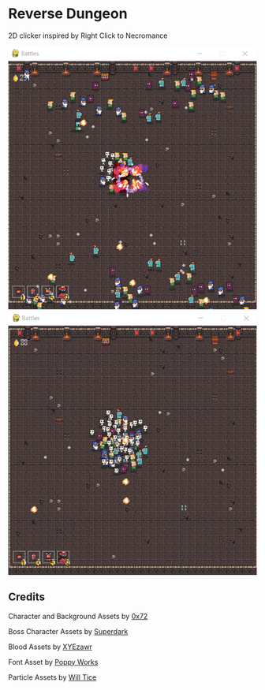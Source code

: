 # Reverse Dungeon

2D clicker inspired by Right Click to Necromance

![Demo 1](imgs/screenshot1.png)
![Demo 2](imgs/screenshot2.png)

## Credits
Character and Background Assets by [0x72](https://0x72.itch.io/dungeontileset-ii?download)

Boss Character Assets by [Superdark](https://superdark.itch.io/enchanted-forest-characters)

Blood Assets by [XYEzawr](https://xyezawr.itch.io/gif-free-pixel-effects-pack-5-blood-effects)

Font Asset by [Poppy Works](https://poppyworks.itch.io/silver?download)

Particle Assets by [Will Tice](https://untiedgames.itch.io/five-free-pixel-explosions)
